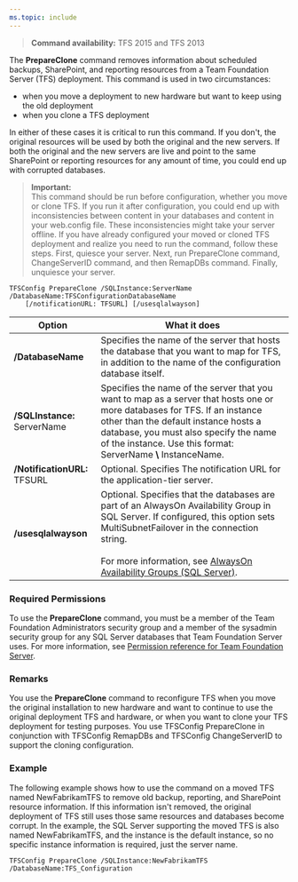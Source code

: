 ```yaml
---
ms.topic: include
---
```


>**Command availability:** TFS 2015 and TFS 2013

The **PrepareClone** command removes information about scheduled backups, SharePoint,
and reporting resources from a Team Foundation Server (TFS) deployment.
This command is used in two circumstances:
- when you move a deployment to new hardware but want to keep using the old deployment
- when you clone a TFS deployment

In either of these cases it is critical to run this command.
If you don't, the original resources will be used by both the original and the new servers.
If both the original and the new servers are live and point to the same SharePoint or reporting resources for any amount of time,
you could end up with corrupted databases.

>**Important:**  
>This command should be run before configuration, whether you move or clone TFS.
>If you run it after configuration,
>you could end up with inconsistencies between content in your databases and content in your web.config file.
>These inconsistencies might take your server offline.
>If you have already configured your moved or cloned TFS deployment and realize you need to run the command, follow these steps.
>First, quiesce your server. Next, run PrepareClone command, ChangeServerID command, and then RemapDBs command. Finally, unquiesce your server.

    TFSConfig PrepareClone /SQLInstance:ServerName /DatabaseName:TFSConfigurationDatabaseName
		[/notificationURL: TFSURL] [/usesqlalwayson]

<table>
	<thead>
		<tr>
			<th>Option</th>
			<th>What it does</th>
		</tr>
	</thead>
	<tbody>
		<tr>
			<td><strong>/DatabaseName</strong></td>
			<td>Specifies the name of the server that hosts the database that you want to map for TFS, in addition to the name of the configuration database itself.</td>
		</tr>
		<tr>
			<td><strong>/SQLInstance:</strong> ServerName</td>
			<td>
				Specifies the name of the server that you want to map as a server that hosts one or more databases for TFS.
				If an instance other than the default instance hosts a database, you must also specify the name of the instance.
				Use this format: ServerName <strong>\</strong> InstanceName.
			</td>
		</tr>
		<tr>
			<td><strong>/NotificationURL:</strong> TFSURL</td>
			<td>Optional. Specifies The notification URL for the application-tier server.</td>
		</tr>
		<tr>
			<td><strong>/usesqlalwayson</strong></td>
			<td>
				Optional. Specifies that the databases are part of an AlwaysOn Availability Group in SQL Server.
				If configured, this option sets MultiSubnetFailover in the connection string.<br/><br/>
				For more information, see <a href="http://msdn.microsoft.com/library/hh510230.aspx">AlwaysOn Availability Groups (SQL Server)</a>.
			</td>
		</tr>
	</tbody>
</table>

### Required Permissions

To use the **PrepareClone** command, you must be a member of the Team Foundation Administrators security group
and a member of the sysadmin security group for any SQL Server databases that Team Foundation Server uses.
For more information, see [Permission reference for Team Foundation Server](/vsts/security/permissions.md).

### Remarks

You use the **PrepareClone** command to reconfigure TFS when you move the original installation to new hardware and want to continue to use the original deployment TFS and hardware, or when you want to clone your TFS deployment for testing purposes. You use TFSConfig PrepareClone in conjunction with TFSConfig RemapDBs and TFSConfig ChangeServerID to support the cloning configuration.

### Example

The following example shows how to use the command on a moved TFS named NewFabrikamTFS to remove old backup, reporting, and SharePoint resource information. If this information isn't removed, the original deployment of TFS still uses those same resources and databases become corrupt. In the example, the SQL Server supporting the moved TFS is also named NewFabrikamTFS, and the instance is the default instance, so no specific instance information is required, just the server name.

    TFSConfig PrepareClone /SQLInstance:NewFabrikamTFS /DatabaseName:TFS_Configuration